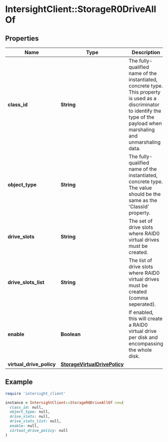 # IntersightClient::StorageR0DriveAllOf

## Properties

| Name | Type | Description | Notes |
| ---- | ---- | ----------- | ----- |
| **class_id** | **String** | The fully-qualified name of the instantiated, concrete type. This property is used as a discriminator to identify the type of the payload when marshaling and unmarshaling data. | [default to &#39;storage.R0Drive&#39;] |
| **object_type** | **String** | The fully-qualified name of the instantiated, concrete type. The value should be the same as the &#39;ClassId&#39; property. | [default to &#39;storage.R0Drive&#39;] |
| **drive_slots** | **String** | The set of drive slots where RAID0 virtual drives must be created. | [optional] |
| **drive_slots_list** | **String** | The list of drive slots where RAID0 virtual drives must be created (comma seperated). | [optional][readonly] |
| **enable** | **Boolean** | If enabled, this will create a RAID0 virtual drive per disk and encompassing the whole disk. | [optional][default to false] |
| **virtual_drive_policy** | [**StorageVirtualDrivePolicy**](StorageVirtualDrivePolicy.md) |  | [optional] |

## Example

```ruby
require 'intersight_client'

instance = IntersightClient::StorageR0DriveAllOf.new(
  class_id: null,
  object_type: null,
  drive_slots: null,
  drive_slots_list: null,
  enable: null,
  virtual_drive_policy: null
)
```

